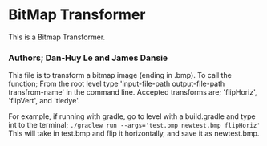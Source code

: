 # BitMap Transformer
This is a Bitmap Transformer.

### Authors; Dan-Huy Le and James Dansie
This file is to transform a bitmap image (ending in .bmp). To call the function;
From the root level type 'input-file-path output-file-path transfrom-name' in the command line. Accepted transforms are; 'flipHoriz', 'flipVert', and 'tiedye'.

For example, if running with gradle, go to level with a build.gradle and type int to the terminal;
```./gradlew run --args='test.bmp newtest.bmp flipHoriz'```
This will take in test.bmp and flip it horizontally, and save it as newtest.bmp.
